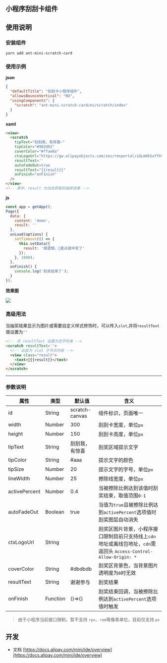 ## 小程序刮刮卡组件

## 使用说明

### 安装组件
```
yarn add ant-mini-scratch-card
```
### 使用示例
**json**
```json
{
  "defaultTitle": "刮刮卡小程序组件",
  "allowsBounceVertical": "NO",
  "usingComponents": {
    "scratch": "ant-mini-scratch-card/es/scratch/index"
  }
}
```
**xaml**
```html
<view>
  <scratch
    tipText="刮刮我，有惊喜~"
    tipColor="#902d02"
    coverColor="#ffae8a"
    ctxLogoUrl="https://gw.alipayobjects.com/zos/rmsportal/iGLmHkSxYfXveGhuzzFf.png"
    resultText=''
    autoFadeOut=true
    resultText="{{result}}"
    onFinish="onFinish"
  />
</view>
<!-- 其中，result 为动态获取的抽奖结果 -->
```
**js**
```js
const app = getApp();
Page({
  data: {
    content: 'demo',
    result: ''
  },
  onLoad(options) {
    setTimeout(() => {
      this.setData({
        result: '很遗憾，差点就中奖了'
      });
    }, 1000);
  },
  onFinish() {
    console.log('刮奖结束了');
  }
});
```
**效果图**

![](https://img.alicdn.com/tfs/TB1KwDApXkoBKNjSZFkXXb4tFXa-598-297.png)

### 高级用法
当抽奖结果显示为图片或需要自定义样式修饰时，可以传入`slot`,并将`resultText`值设置为`''`
```html
<!-- 将 resultText 设置为空字符串 -->
<scratch resultText=''>
  <!-- 此处为 slot 子节点内容 -->
  <view class="result">
    <text>{{result}}</text>
  </view>
</scratch>
```
----
### 参数说明

 属性 | 类型 | 默认值 | 含义
---|---|---|---
id         |String|scratch-canvas| 组件标识，页面唯一
width         |Number|300|刮刮卡宽度，单位`px`
height        |Number|150|刮刮卡高度，单位`px`
tipText       |String|刮刮我，有惊喜|刮奖区域提示文字
tipColor      |String|#aaa|提示文字的颜色
tipSize       |Number|20|提示文字的字号，单位`px`
lineWidth     |Number|25|擦除线宽度，单位`px`
activePercent |Number|0.4|当被擦除比例达到该值时刮奖结束，取值范围`0-1`
autoFadeOut   |Boolean|true|当值为`true`且被擦除比例达到`activePercent`选项值时刮奖图层自动消失
ctxLogoUrl    |String||刮奖区图片背景，小程序接口限制目前只支持线上`cdn`地址或离线包地址，`cdn`需返回头 `Access-Control-Allow-Origin: *`
coverColor    |String|#dbdbdb|刮奖区背景色，当背景图片透明度为`0`时无效
resultText    |String|谢谢参与|刮奖结果
onFinish      |Function|()=>{}|刮奖结束回调，当被擦除比例达到`activePercent`选项值时触发

> 由于小程序当前接口限制，暂不支持 `rpx`、`rem`等像素单位，目前仅支持 `px`

## 开发

+ 文档
[https://docs.alipay.com/mini/ide/overview](https://docs.alipay.com/mini/ide/overview)
